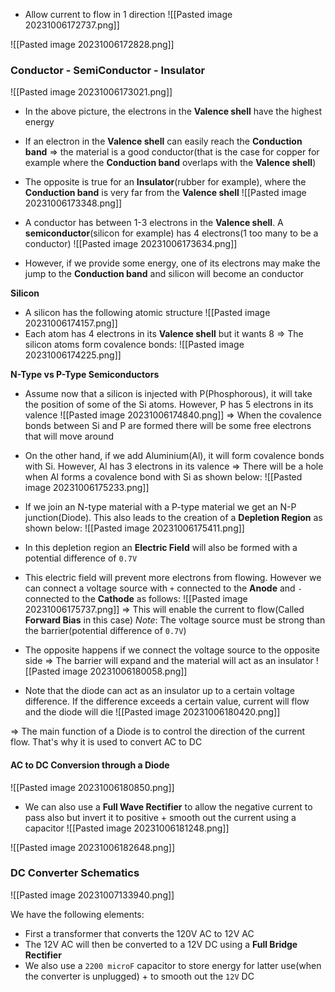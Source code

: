 
- Allow current to flow in 1 direction
![[Pasted image 20231006172737.png]]

![[Pasted image 20231006172828.png]]


### Conductor - SemiConductor - Insulator

![[Pasted image 20231006173021.png]]

- In the above picture, the electrons in the **Valence shell** have the highest energy
- If an electron in the **Valence shell** can easily reach the **Conduction band** => the material is a good conductor(that is the case for copper for example where the **Conduction band** overlaps with the **Valence shell**)
- The opposite is true for an **Insulator**(rubber for example), where the **Conduction band** is very far from the **Valence shell**
![[Pasted image 20231006173348.png]]

- A conductor has between 1-3 electrons in the **Valence shell**. A **semiconductor**(silicon for example) has 4 electrons(1 too many to be a conductor)
![[Pasted image 20231006173634.png]]

- However, if we provide some energy, one of its electrons may make the jump to the **Conduction band** and silicon will become an conductor


**Silicon**

- A silicon has the following atomic structure
![[Pasted image 20231006174157.png]]
- Each atom has 4 electrons in its **Valence shell** but it wants 8 => The silicon atoms form covalence bonds:
![[Pasted image 20231006174225.png]]

**N-Type vs P-Type Semiconductors**
- Assume now that a silicon is injected with P(Phosphorous), it will take the position of some of the Si atoms. However, P has 5 electrons in its valence
![[Pasted image 20231006174840.png]]
=> When the covalence bonds between Si and P are formed there will be some free electrons that will move around

- On the other hand, if we add Aluminium(Al), it will form covalence bonds with Si. However, Al has 3 electrons in its valence => There will be a hole when Al forms a covalence bond with Si as shown below:
![[Pasted image 20231006175233.png]]

- If we join an N-type material with a P-type material we get an N-P junction(Diode). This also leads to the creation of a **Depletion Region** as shown below:
![[Pasted image 20231006175411.png]]

- In this depletion region an **Electric Field** will also be formed with a potential difference of `0.7V`
- This electric field will prevent more electrons from flowing. However we can connect a voltage source with `+` connected to the **Anode** and `-` connected to the **Cathode** as follows:
![[Pasted image 20231006175737.png]]
=> This will enable the current to flow(Called **Forward Bias** in this case)
*Note*: The voltage source must be strong than the barrier(potential difference of `0.7V`)

- The opposite happens if we connect the voltage source to the opposite side => The barrier will expand and the material will act as an insulator
![[Pasted image 20231006180058.png]]

- Note that the diode can act as an insulator up to a certain voltage difference. If the difference exceeds a certain value, current will flow and the diode will die
![[Pasted image 20231006180420.png]]


=> The main function of a Diode is to control the direction of the current flow. That's why it is used to convert AC to DC

#### AC to DC Conversion through a Diode
![[Pasted image 20231006180850.png]]

- We can also use a **Full Wave Rectifier** to allow the negative current to pass also but invert it to positive + smooth out the current using a capacitor
![[Pasted image 20231006181248.png]]

![[Pasted image 20231006182648.png]]

### DC Converter Schematics

![[Pasted image 20231007133940.png]]

We have the following elements:

- First a transformer that converts the 120V AC to 12V AC
- The 12V AC will then be converted to a 12V DC using a **Full Bridge Rectifier**
- We also use a `2200 microF` capacitor to store energy for latter use(when the converter is unplugged) + to smooth out the `12V` DC
